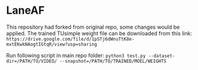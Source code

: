 # LaneAF
This repository had forked from original repo, some changes would be applied.
The trained TUsimple weight file can be downloaded from this link: ```https://drive.google.com/file/d/1pSTj6dWnuTtK8e-mxtEKwkNAogtIGtqR/view?usp=sharing```

Run following script in main repo folder:
```python3 test.py --dataset-dir=/PATH/TO/VIDEO/ --snapshot=/PATH/TO/TRAINED/MOEL/WEIGHTS```
